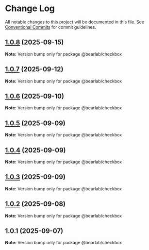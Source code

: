 # Change Log

All notable changes to this project will be documented in this file.
See [Conventional Commits](https://conventionalcommits.org) for commit guidelines.

## [1.0.8](https://github.com/hasanbala/ui-components/compare/@bearlab/checkbox@1.0.7...@bearlab/checkbox@1.0.8) (2025-09-15)

**Note:** Version bump only for package @bearlab/checkbox





## [1.0.7](https://github.com/hasanbala/ui-components/compare/@bearlab/checkbox@1.0.6...@bearlab/checkbox@1.0.7) (2025-09-12)

**Note:** Version bump only for package @bearlab/checkbox





## [1.0.6](https://github.com/hasanbala/ui-components/compare/@bearlab/checkbox@1.0.5...@bearlab/checkbox@1.0.6) (2025-09-10)

**Note:** Version bump only for package @bearlab/checkbox





## [1.0.5](https://github.com/hasanbala/ui-components/compare/@bearlab/checkbox@1.0.4...@bearlab/checkbox@1.0.5) (2025-09-09)

**Note:** Version bump only for package @bearlab/checkbox





## [1.0.4](https://github.com/hasanbala/ui-components/compare/@bearlab/checkbox@1.0.3...@bearlab/checkbox@1.0.4) (2025-09-09)

**Note:** Version bump only for package @bearlab/checkbox





## [1.0.3](https://github.com/hasanbala/ui-components/compare/@bearlab/checkbox@1.0.2...@bearlab/checkbox@1.0.3) (2025-09-09)

**Note:** Version bump only for package @bearlab/checkbox





## [1.0.2](https://github.com/hasanbala/ui-components/compare/@bearlab/checkbox@1.0.1...@bearlab/checkbox@1.0.2) (2025-09-08)

**Note:** Version bump only for package @bearlab/checkbox





## 1.0.1 (2025-09-07)

**Note:** Version bump only for package @bearlab/checkbox
